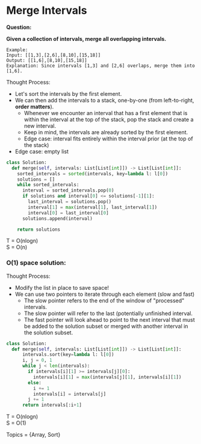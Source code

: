 # Merge Intervals

<b>Question:</b>

<b>Given a collection of intervals, merge all overlapping intervals.</b>

```
Example: 
Input: [[1,3],[2,6],[8,10],[15,18]]
Output: [[1,6],[8,10],[15,18]]
Explanation: Since intervals [1,3] and [2,6] overlaps, merge them into [1,6].
```

Thought Process:
* Let's sort the intervals by the first element.
* We can then add the intervals to a stack, one-by-one (from left-to-right, <b>order matters</b>).
  * Whenever we encounter an interval that has a first element that is within the interval at the top of the stack, pop the stack and create a new interval.
  * Keep in mind, the intervals are already sorted by the first element.
  * Edge case: interval fits entirely within the interval prior (at the top of the stack)
* Edge case: empty list

```python
class Solution:
  def merge(self, intervals: List[List[int]]) -> List[List[int]]:
    sorted_intervals = sorted(intervals, key=lambda l: l[0])
    solutions = []
    while sorted_intervals:
      interval = sorted_intervals.pop(0)
      if solutions and interval[0] <= solutions[-1][1]:
        last_interval = solutions.pop()
        interval[1] = max(interval[1], last_interval[1])
        interval[0] = last_interval[0]
      solutions.append(interval)

    return solutions
```

T = O(nlogn)    
S = O(n)    

### O(1) space solution:

Thought Process:
* Modify the list in place to save space!
* We can use two pointers to iterate through each element (slow and fast)
  * The slow pointer refers to the end of the window of "processed" intervals.
  * The slow pointer will refer to the last (potentially unfinished interval.
  * The fast pointer will look ahead to point to the next interval that must be added to the solution subset or merged with another interval in the solution subset.
  
```python
class Solution:
  def merge(self, intervals: List[List[int]]) -> List[List[int]]:
      intervals.sort(key=lambda l: l[0])        
      i, j = 0, 1
      while j < len(intervals):
        if intervals[i][1] >= intervals[j][0]:
          intervals[i][1] = max(intervals[j][1], intervals[i][1])
        else:
          i += 1
          intervals[i] = intervals[j]
        j += 1
      return intervals[:i+1]  
```

T = O(nlogn)  
S = O(1)  

Topics = {Array, Sort}
